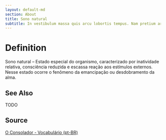 ```yaml
---
layout: default-md
section: About
title: Sono natural
subtitle: In vestibulum massa quis arcu lobortis tempus. Nam pretium arcu in odio vulputate luctus.
---
```


# Definition
Sono natural – Estado especial do organismo, caracterizado por inatividade relativa, consciência reduzida e escassa reação aos estímulos externos. Nesse estado ocorre o fenômeno da emancipação ou desdobramento da alma.

## See Also
TODO

## Source
[O Consolador - Vocabulário (pt-BR)](http://www.oconsolador.com.br/linkfixo/vocabulario/principal.html)
